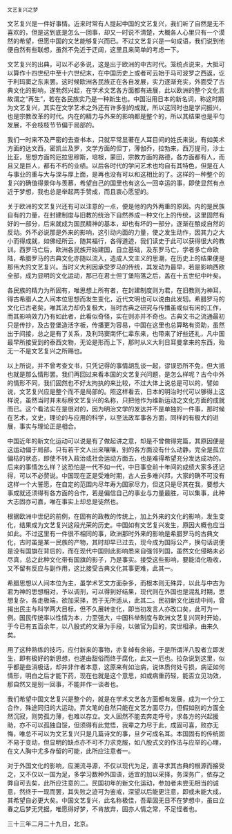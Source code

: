     文艺复兴之梦 

   文艺复兴是一件好事情。近来时常有人提起中国的文艺复兴，我们听了自然是无不喜欢的，但是这到底是怎么一回事，却又一时说不清楚，大概各人心里只有一个漠然的希望，但愿中国的文艺能够复兴而已。不过文艺复兴是一句成语，我们说到他便自然有些联想，虽然不免近于迂阔，这里且来简单的考虑一下。

   文艺复兴的出典，可以不必多说，这是出于欧洲的中古时代。笼统点说来，大抵可以算作十四世纪中至十六世纪末，在中国历史上或者可云始于马可波罗之西返，讫于利玛窦之东来罢。这时候欧洲各民族正在各自发展，实力逐渐充实，外面受了古典文化的影响，遂勃然兴起，在学术文艺各方面都有进展，此以欧洲的整个文化言故谓之“再生”，若在各民族实乃是一种新生也。中国沿用日本的新名词，称这时期为文艺复兴，其实在文学艺术之外还有许多别的成就，所以这同时也是学问振兴，也是宗教改革的时代。内在的精力与外来的影响都是整个的，所以其结果也是平匀发展，不会枝枝节节偏于局部的。

   我们一时来不及严密的去查书本，只就平常显著在人耳目间的姓氏来说，有如美术方面的达文西，密凯兰及罗，文学方面的但丁，薄伽乔，拉勃来，西万提司，沙士比亚，思想方面的厄拉思穆斯，培根，蒙田，宗教方面的路德，各方面都有人，而且又是巨人，都有不朽的业绩。以后各时代的学问艺术也均自有其特色，但是在人与事业的重与大与深与厚上面，是再也没有可以和这相比的了。这样的一种整个的复兴的确值得景仰与羡慕，希望自己的国里也有这么一回幸运的事，即使显然有点近于梦想，我也总是举起两手赞成，而且衷心愿望的。

   关于欧洲的文艺复兴还有可以注意的一点，便是他的内外两重的原因。内的是民族自有的力量，在封建制度与旧教的统治下自然养成一种文化上的传统，这里固然有好的一部分，后来就成为国民精神的基本，却也有坏的一部分，逐渐在酿成自然的反动。外不必说那是外来的影响，这引动内面的力量，使之发生动作，因其力之大小而得成就，如佛经所云，随其福行，各得道迹，我们读史于此可以获得很大的教训。西罗马亡后，欧洲各民族开始建国，自立基础，及东罗马亡，学者多亡命欧陆，希腊罗马的古典文化亦随以流入，造成人文主义的思潮，在历史上的结果便是那伟大的文艺复兴。当时义大利因承受罗马的传统，其发动为最早，若是影响西欧全部，成为显明的文化运动，那已在君士但丁堡陷落之后，盖在十五世纪中叶矣。

   各民族的精力为所固有，唯思想上所有者，在封建制度则为君，在旧教则为神耳，得古希腊人之人间本位思想而发生变化，近代文明也可以说由此发轫。希腊罗马的文化已古老矣，唯其法力却仍复极大，当时古典之研究与传播虽或似有闲的工作，而其影响效力乃有如此者，此看似奇怪，实在则亦并不奇也。古典文书之流通最初只是传抄，及古登堡造活字板，传播更为容易，中国在这里也总算略有资助，虽然出于间接，总之是有了关系，及利玛窦南怀仁辈东来，也带来了好些还礼，凡中国最早所接受到的泰西文物，无论是形而上下，那时从义大利日耳曼拿来的东西，殆无一不是文艺复兴之所赐也。

   以上所说，并不曾考查文书，只凭记得的事情胡乱谈一起，谬误恐所不免，但大抵也就是那么情形罢。我们再回过来看本国的文艺复兴问题，是怎么样呢？古今中外的情形不同，我们固然也不好太拘执的来比较，不过大体上说总是可以的，譬如说，文艺复兴应是整个而不是局部的。照这样看去，日本的明治时代可以够得上这样说，虽然当时并未标榜文艺复兴的名称，只把他作为维新运动之文化方面的成就而已。这个看法实在是很对的，因为明治文学的发达并不是单独的一件事，那时候在艺术，文史，理论的与应用的科学，以至法政军事各方面，同样的有极大的进展，事实与理论正是相合。

   中国近年的新文化运动可以说是有了做起讲之意，却是不曾做得完篇，其原因便是这运动偏于局部，只有若干文人出来嚷嚷，别的各方面没有什么动静，完全是孤立偏枯的状态，即使不转入政治或社会运动方面去，也是难得希望充分发达成功的。后来的事情怎么样？这恐怕是一代不如一代，中日事变前十年间的成绩大家多还记得，可以不必赘说。中国现在正是受难时期，古人云多难兴邦，大家的确不可没有这样一个大誓愿，在自定的范围内尽年寿为国家尽力，但这只是尽其在我，要想大事成就还须得有各方面的合作，若是偏信自己的事业与力量最胜，可以集事，此种大志固亦可嘉，唯在事实上却总是徒然也。

   根据欧洲中世纪的前例，在固有的政教的传统上，加上外来的文化的影响，发生变化，结果成为文艺复兴这段光荣的历史。中国如有文艺复兴发生，原因大概也应当如此。不过这里有一件很不相同的事，欧洲那时外来的影响是希腊罗马的古典文化，古时虽是某一民族的产物，其时却早已过去，现今成为国际公产，换句话说便是没有国旗在背后的，而在现代中国则此影响悉来自强邻列国，虽然文化侵略未必尽真，总之此种文化带有国旗的影子，乃是事实。接受这些影响，要能消化吸收，又不留有反应与副作用，这比接受古典文化其事更难，此其一。

   希腊思想以人间本位为主，虽学术艺文方面杂多，而根本则无殊异，以此与中古为君为神的思想相对，予以调剂，可以得到好结果，现代则在外国也是混乱时期，思想复杂，各走极端，欲加采择，苦于无所适从，此其二。民初新文化运动中间，曾揭出民主与科学两大目标，但不久展转变化，即当初发言人亦改口矣，此可为一例。国民传统率以性情为本，力至强大，中国科举制度与欧洲文艺复兴同时开始，于今已有五百余年，以八股式的文章为手段，以做官为目的，奕世相承，由来久矣。

   用了这种熟练的技巧，应付新来的事物，亦复绰有余裕，于是所谓洋八股者立即发生，即有极好的新思想，也遂由甜俗而终于腐化，此又一厄也。拉杂说到这里，似乎都是些消极话，却并非作者本意，这原来有如治病，说体质何处亏损，病证如何情形，明白之后才能下药，现在也就是这个意思，如或病重药轻，能否立见功效，那自然又是别一回事，不能并作一谈者也。

   我们希望中国文艺复兴是整个的，就是在学术文艺各方面都有发展，成为一个分工合作，殊途同归的大运动。弄文笔的自然只能在文艺方面尽力，但假如别的方面全然沉寂，则势孤力薄，也难以存立。文人固然不能去奔走呼号，求各方的兴起援助，亦不可以孤独自馁，但须得有此觉悟，我辈之力尽于此，成固可喜，败亦无悔，唯总不可以为文艺复兴只是几篇诗文的事，旦夕可成名耳。本国固有的传统固不易于变动，但显明的缺点亦不可不力求克服，如八股式文的作法与应举的心理，在文人胸中尤多存留的可能，此所应注意者一。

   对于外国文化的影响，应溯流寻源，不仅以现代为足，直寻求其古典的根源而接受之，又不仅以一国为足，多学习数种外国语，适宜的加以采择，务深务广，依存之弊自可去矣，此所应注意的二。民国初年的新文化运动，参加者未尝无相当的诚意，然终于一现而罢，其失败之迹可为鉴戒，深望以后能更注意，即或未能大成，其希望自必更大矣。中国文艺复兴，此名称极佳，吾辈固无日不在梦想中，虽曰立春之后梦无凭据，唯愿得好梦，不肯放弃，固亦人情之常，不足怪者也。

   三十三年二月二十九日，北京。


